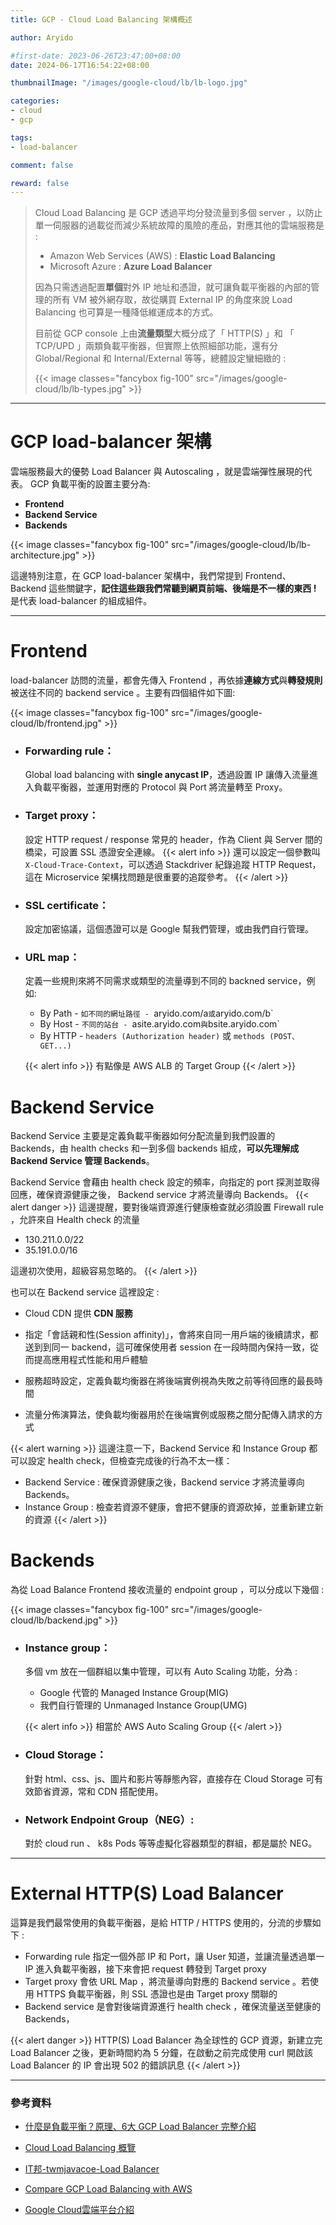 ```yaml
---
title: GCP - Cloud Load Balancing 架構概述

author: Aryido

#first-date: 2023-06-26T23:47:00+08:00
date: 2024-06-17T16:54:22+08:00

thumbnailImage: "/images/google-cloud/lb/lb-logo.jpg"

categories:
- cloud
- gcp

tags:
- load-balancer

comment: false

reward: false
---
```

<!--BODY-->
> Cloud Load Balancing 是 GCP 透過平均分發流量到多個 server ，以防止單一伺服器的過載從而減少系統故障的風險的產品，對應其他的雲端服務是 :
> - Amazon Web Services (AWS) : **Elastic Load Balancing**
> - Microsoft Azure : **Azure Load Balancer**
> 
> 因為只需透過配置**單個**對外 IP 地址和憑證，就可讓負載平衡器的內部的管理的所有 VM 被外網存取，故從購買 External IP 的角度來說 Load Balancing 也可算是一種降低維運成本的方式。
> 
> 目前從 GCP console 上由**流量類型**大概分成了「 HTTP(S) 」和 「 TCP/UPD 」兩類負載平衡器，但實際上依照細部功能，還有分 Global/Regional 和 Internal/External 等等，總體設定蠻細緻的 :
>
> {{< image classes="fancybox fig-100" src="/images/google-cloud/lb/lb-types.jpg" >}}
<!--more-->

---

# GCP load-balancer 架構
雲端服務最大的優勢 Load Balancer 與 Autoscaling ，就是雲端彈性展現的代表。 GCP 負載平衡的設置主要分為:
- **Frontend**
- **Backend Service**
- **Backends**

{{< image classes="fancybox fig-100" src="/images/google-cloud/lb/lb-architecture.jpg" >}}

這邊特別注意，在 GCP load-balancer 架構中，我們常提到  Frontend、Backend 這些關鍵字，**記住這些跟我們常聽到網頁前端、後端是不一樣的東西 !** 是代表 load-balancer 的組成組件。

---

#  Frontend
load-balancer 訪問的流量，都會先傳入 Frontend ，再依據**連線方式**與**轉發規則**被送往不同的 backend service 。主要有四個組件如下圖:

{{< image classes="fancybox fig-100" src="/images/google-cloud/lb/frontend.jpg" >}}

- ### Forwarding rule：
  
  Global load balancing with **single anycast IP**，透過設置 IP 讓傳入流量進入負載平衡器，並運用對應的 Protocol 與 Port 將流量轉至 Proxy。

- ### Target proxy：
  
  設定 HTTP request / response 常見的 header，作為 Client 與 Server 間的橋梁，可設置 SSL 憑證安全連線。
  {{< alert info >}}
  還可以設定一個參數叫`X-Cloud-Trace-Context`，可以透過 Stackdriver 紀錄追蹤 HTTP Request，這在 Microservice 架構找問題是很重要的追蹤參考。
  {{< /alert >}}

- ### SSL certificate：
  
  設定加密協議，這個憑證可以是 Google 幫我們管理，或由我們自行管理。

- ### URL map：
  
  定義一些規則來將不同需求或類型的流量導到不同的 backned service，例如:
    - By Path - `如不同的網址路徑 - `aryido.com/a` 或 `aryido.com/b`
    - By Host - `不同的站台 - `asite.aryido.com` 與 `bsite.aryido.com`
    - By HTTP - `headers (Authorization header)` 或 `methods (POST、GET...)`

  {{< alert info >}}
  有點像是 AWS ALB 的 Target Group
  {{< /alert >}}


# Backend Service
Backend Service 主要是定義負載平衡器如何分配流量到我們設置的 Backends，由 health checks 和一到多個 backends 組成，**可以先理解成 Backend Service 管理 Backends**。

Backend Service 會藉由 health check 設定的頻率，向指定的 port 探測並取得回應，確保資源健康之後， Backend service 才將流量導向 Backends。
{{< alert danger >}}
這邊提醒，要對後端資源進行健康檢查就必須設置 Firewall rule ，允許來自 Health check 的流量

- 130.211.0.0/22
- 35.191.0.0/16

這邊初次使用，超級容易忽略的。
{{< /alert >}}

也可以在 Backend service 這裡設定 :
- Cloud CDN 提供 **CDN 服務**
- 指定「會話親和性(Session affinity)」，會將來自同一用戶端的後續請求，都送到到同一 backend，這可確保使用者 session 在一段時間內保持一致，從而提高應用程式性能和用戶體驗

- 服務超時設定，定義負載均衡器在將後端實例視為失敗之前等待回應的最長時間

- 流量分佈演算法，使負載均衡器用於在後端實例或服務之間分配傳入請求的方式

{{< alert warning >}}
這邊注意一下，Backend Service 和 Instance Group 都可以設定 health check，但檢查完成後的行為不太一樣：
- Backend Service : 確保資源健康之後，Backend service 才將流量導向 Backends。
- Instance Group :  檢查若資源不健康，會把不健康的資源砍掉，並重新建立新的資源
{{< /alert >}}


# Backends
為從 Load Balance Frontend 接收流量的 endpoint group ，可以分成以下幾個 :

{{< image classes="fancybox fig-100" src="/images/google-cloud/lb/backend.jpg" >}}

- ### Instance group：
  多個 vm 放在一個群組以集中管理，可以有 Auto Scaling 功能，分為 : 
    - Google 代管的 Managed Instance Group(MIG)
    - 我們自行管理的 Unmanaged Instance Group(UMG)

  {{< alert info >}}
  相當於 AWS Auto Scaling Group
  {{< /alert >}}

- ### Cloud Storage：
  
  針對 html、css、js、圖片和影片等靜態內容，直接存在 Cloud Storage 可有效節省資源，常和 CDN 搭配使用。


- ### Network Endpoint Group（NEG）:
  
  對於 cloud run 、 k8s Pods 等等虛擬化容器類型的群組，都是屬於 NEG。

---

# External HTTP(S) Load Balancer
這算是我們最常使用的負載平衡器，是給 HTTP / HTTPS 使用的，分流的步驟如下 :
- Forwarding rule 指定一個外部 IP 和 Port，讓 User 知道，並讓流量透過單一 IP 進入負載平衡器，接下來會把 request 轉發到 Target proxy
- Target proxy 會依 URL Map ，將流量導向對應的 Backend service 。若使用 HTTPS 負載平衡器，則 SSL 憑證也是由 Target proxy 關聯的
-  Backend service 是會對後端資源進行 health check ，確保流量送至健康的Backends，

{{< alert danger >}}
HTTP(S) Load Balancer 為全球性的 GCP 資源，新建立完 Load Balancer 之後，更新時間約為 5 分鐘，在啟動之前完成使用 curl 開啟該 Load Balancer 的 IP 會出現 502 的錯誤訊息
{{< /alert >}}

---

### 參考資料
- [什麼是負載平衡？原理、6大 GCP Load Balancer 完整介紹](https://blog.cloud-ace.tw/networking-website/load-balance/gcp-load-balancer-introduction/)

- [Cloud Load Balancing 概覽](https://cloud.google.com/load-balancing/docs/load-balancing-overview?hl=zh-cn)

- [IT邦-twmjavacoe-Load Balancer](https://ithelp.ithome.com.tw/m/articles/10296010)

- [Compare GCP Load Balancing with AWS](https://rickhw.github.io/2017/11/30/GCP/Compare-GCP-Load-Balancing-with-AWS/)

- [Google Cloud雲端平台介紹](https://jason-kao-blog.medium.com/google-cloud%E9%9B%B2%E7%AB%AF%E5%B9%B3%E5%8F%B0%E4%BB%8B%E7%B4%B9-fc3212c8359b)